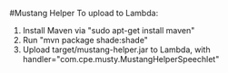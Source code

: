 #Mustang Helper
To upload to Lambda:
1. Install Maven via "sudo apt-get install maven"
2. Run "mvn package shade:shade"
3. Upload target/mustang-helper.jar to Lambda, with handler="com.cpe.musty.MustangHelperSpeechlet"
